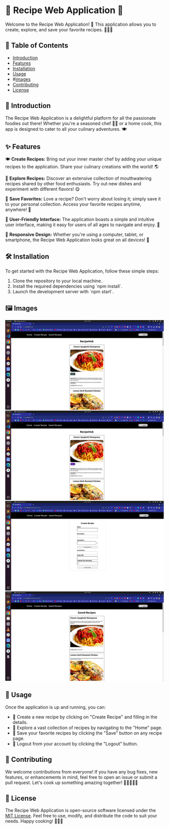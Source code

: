 # 🍳 Recipe Web Application 🥗

Welcome to the Recipe Web Application! 🎉 This application allows you to create, explore, and save your favorite recipes. 🧁🍕🍲

## 📜 Table of Contents
- [Introduction](https://github.com/kamleshjoshi8102/frontend-recipe/blob/main/README.md#-introduction)
- [Features](https://github.com/kamleshjoshi8102/frontend-recipe/blob/main/README.md#-features)
- [Installation](https://github.com/kamleshjoshi8102/frontend-recipe/blob/main/README.md#%EF%B8%8F-installation)
- [Usage](https://github.com/kamleshjoshi8102/frontend-recipe/blob/main/README.md#-usage)
- #[images](https://github.com/kamleshjoshi8102/frontend-recipe/blob/main/README.md#%EF%B8%8F-images)
- [Contributing](https://github.com/kamleshjoshi8102/frontend-recipe/blob/main/README.md#-contributing)
- [License](https://github.com/kamleshjoshi8102/frontend-recipe/blob/main/README.md#-license)

## 📝 Introduction
The Recipe Web Application is a delightful platform for all the passionate foodies out there! Whether you're a seasoned chef 🧑‍🍳 or a home cook, this app is designed to cater to all your culinary adventures. 🍽️

## ✨ Features
🍽️ **Create Recipes:** Bring out your inner master chef by adding your unique recipes to the application. Share your culinary creations with the world! 🌎

🥗 **Explore Recipes:** Discover an extensive collection of mouthwatering recipes shared by other food enthusiasts. Try out new dishes and experiment with different flavors! 😋

💾 **Save Favorites:** Love a recipe? Don't worry about losing it; simply save it to your personal collection. Access your favorite recipes anytime, anywhere! 💾

🚀 **User-Friendly Interface:** The application boasts a simple and intuitive user interface, making it easy for users of all ages to navigate and enjoy. 🌟

🍕 **Responsive Design:** Whether you're using a computer, tablet, or smartphone, the Recipe Web Application looks great on all devices! 📱

## 🛠️ Installation
To get started with the Recipe Web Application, follow these simple steps:

1. Clone the repository to your local machine.
2. Install the required dependencies using \`npm install\`.
3. Launch the development server with \`npm start\`.

## 🖼️ Images
<img src="https://github.com/kamleshjoshi8102/frontend-recipe/blob/main/public/ScreenShots/homepage.png" alt="HomePage" style="max-width:100%;">
<img src="https://github.com/kamleshjoshi8102/frontend-recipe/blob/main/public/ScreenShots/homepage2.png" alt="Home-page" style="max-width:100%;">
<img src="https://github.com/kamleshjoshi8102/frontend-recipe/blob/main/public/ScreenShots/create-recipe.png" alt="Create-Recipe" style="max-width:100%;">
<img src="https://github.com/kamleshjoshi8102/frontend-recipe/blob/main/public/ScreenShots/saved-recipe.png" alt="Saved-Recipe" style="max-width:100%;">


## 📖 Usage
Once the application is up and running, you can:

- 🍳 Create a new recipe by clicking on "Create Recipe" and filling in the details.
- 🧭 Explore a vast collection of recipes by navigating to the "Home" page.
- 💾 Save your favorite recipes by clicking the "Save" button on any recipe page.
- 🚪 Logout from your account by clicking the "Logout" button.

## 👥 Contributing
We welcome contributions from everyone! If you have any bug fixes, new features, or enhancements in mind, feel free to open an issue or submit a pull request. Let's cook up something amazing together! 🤝👨‍🍳👩‍🍳

## 📄 License
The Recipe Web Application is open-source software licensed under the [MIT License](LICENSE.md). Feel free to use, modify, and distribute the code to suit your needs. Happy cooking! 🎂🍔🍝
